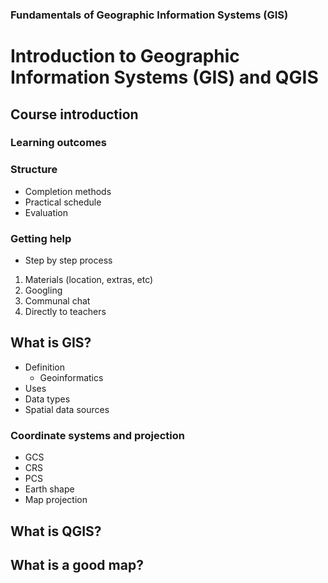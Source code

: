 ### Fundamentals of Geographic Information Systems (GIS)

# Introduction to Geographic Information Systems (GIS) and QGIS

## Course introduction

### Learning outcomes

### Structure
- Completion methods
- Practical schedule
- Evaluation

### Getting help
- Step by step process
1. Materials (location, extras, etc)
2. Googling
3. Communal chat
4. Directly to teachers 


## What is GIS?

- Definition
	- Geoinformatics
- Uses
- Data types
- Spatial data sources

### Coordinate systems and projection
- GCS
- CRS
- PCS
- Earth shape
- Map projection


## What is QGIS?

## What is a good map?


<!--stackedit_data:
eyJoaXN0b3J5IjpbLTE4MzUzNjQ0MjcsMTM4MDgyMjQ3NywtMj
IwMjM5MDk4LDEyNjAzMDAyMTIsMTI5MDc5OTAxLC0yMDg4NzQ2
NjEyXX0=
-->